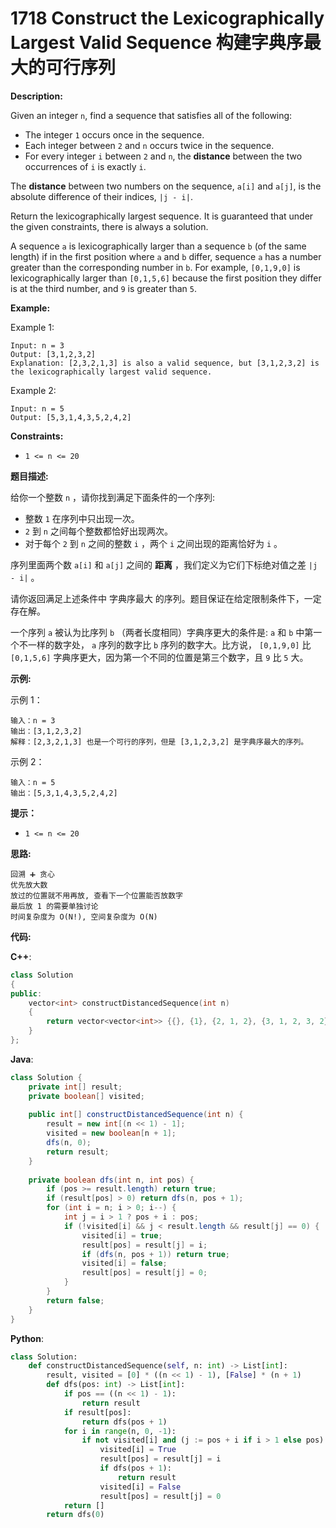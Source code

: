 # 1718 Construct the Lexicographically Largest Valid Sequence 构建字典序最大的可行序列

__Description:__

Given an integer `n`, find a sequence that satisfies all of the following:

- The integer `1` occurs once in the sequence.
- Each integer between `2` and `n` occurs twice in the sequence.
- For every integer `i` between `2` and `n`, the __distance__ between the two occurrences of `i` is exactly `i`.

The __distance__ between two numbers on the sequence, `a[i]` and `a[j]`, is the absolute difference of their indices, `|j - i|`.

Return the lexicographically largest sequence. It is guaranteed that under the given constraints, there is always a solution.

A sequence `a` is lexicographically larger than a sequence `b` (of the same length) if in the first position where `a` and `b` differ, sequence `a` has a number greater than the corresponding number in `b`. For example, `[0,1,9,0]` is lexicographically larger than `[0,1,5,6]` because the first position they differ is at the third number, and `9` is greater than `5`.

__Example:__

Example 1:

```text
Input: n = 3
Output: [3,1,2,3,2]
Explanation: [2,3,2,1,3] is also a valid sequence, but [3,1,2,3,2] is the lexicographically largest valid sequence.
```

Example 2:

```text
Input: n = 5
Output: [5,3,1,4,3,5,2,4,2]
```

__Constraints:__

- `1 <= n <= 20`

__题目描述:__

给你一个整数 `n` ，请你找到满足下面条件的一个序列:

- 整数 `1` 在序列中只出现一次。
- `2` 到 `n` 之间每个整数都恰好出现两次。
- 对于每个 `2` 到 `n` 之间的整数 `i` ，两个 `i` 之间出现的距离恰好为 `i` 。

序列里面两个数 `a[i]` 和 `a[j]` 之间的 __距离__ ，我们定义为它们下标绝对值之差 `|j - i|` 。

请你返回满足上述条件中 字典序最大 的序列。题目保证在给定限制条件下，一定存在解。

一个序列 `a` 被认为比序列 `b` （两者长度相同）字典序更大的条件是: `a` 和 `b` 中第一个不一样的数字处， `a` 序列的数字比 `b` 序列的数字大。比方说， `[0,1,9,0]` 比 `[0,1,5,6]` 字典序更大，因为第一个不同的位置是第三个数字，且 `9` 比 `5` 大。

__示例:__

示例 1：

```text
输入：n = 3
输出：[3,1,2,3,2]
解释：[2,3,2,1,3] 也是一个可行的序列，但是 [3,1,2,3,2] 是字典序最大的序列。
```

示例 2：

```text
输入：n = 5
输出：[5,3,1,4,3,5,2,4,2]
```

__提示：__

- `1 <= n <= 20`

__思路:__

```text
回溯 ➕ 贪心
优先放大数
放过的位置就不用再放, 查看下一个位置能否放数字
最后放 1 的需要单独讨论
时间复杂度为 O(N!), 空间复杂度为 O(N)
```

__代码:__

__C++__:

```C++
class Solution 
{
public:
    vector<int> constructDistancedSequence(int n) 
    {
        return vector<vector<int>> {{}, {1}, {2, 1, 2}, {3, 1, 2, 3, 2}, {4, 2, 3, 2, 4, 3, 1}, {5, 3, 1, 4, 3, 5, 2, 4, 2}, {6, 4, 2, 5, 2, 4, 6, 3, 5, 1, 3}, {7, 5, 3, 6, 4, 3, 5, 7, 4, 6, 2, 1, 2}, {8, 6, 4, 2, 7, 2, 4, 6, 8, 5, 3, 7, 1, 3, 5}, {9, 7, 5, 3, 8, 6, 3, 5, 7, 9, 4, 6, 8, 2, 4, 2, 1}, {10, 8, 6, 9, 3, 1, 7, 3, 6, 8, 10, 5, 9, 7, 4, 2, 5, 2, 4}, {11, 9, 10, 6, 4, 1, 7, 8, 4, 6, 9, 11, 10, 7, 5, 8, 2, 3, 2, 5, 3}, {12, 10, 11, 7, 5, 3, 8, 9, 3, 5, 7, 10, 12, 11, 8, 6, 9, 2, 4, 2, 1, 6, 4}, {13, 11, 12, 8, 6, 4, 9, 10, 1, 4, 6, 8, 11, 13, 12, 9, 7, 10, 3, 5, 2, 3, 2, 7, 5}, {14, 12, 13, 9, 7, 11, 4, 1, 10, 8, 4, 7, 9, 12, 14, 13, 11, 8, 10, 6, 3, 5, 2, 3, 2, 6, 5}, {15, 13, 14, 10, 8, 12, 5, 3, 11, 9, 3, 5, 8, 10, 13, 15, 14, 12, 9, 11, 7, 4, 6, 1, 2, 4, 2, 7, 6}, {16, 14, 15, 11, 9, 13, 6, 4, 12, 10, 1, 4, 6, 9, 11, 14, 16, 15, 13, 10, 12, 8, 5, 7, 2, 3, 2, 5, 3, 8, 7}, {17, 15, 16, 12, 10, 14, 7, 5, 3, 13, 11, 3, 5, 7, 10, 12, 15, 17, 16, 14, 9, 11, 13, 8, 6, 2, 1, 2, 4, 9, 6, 8, 4}, {18, 16, 17, 13, 11, 15, 8, 14, 4, 2, 12, 2, 4, 10, 8, 11, 13, 16, 18, 17, 15, 14, 12, 10, 9, 7, 5, 3, 6, 1, 3, 5, 7, 9, 6}, {19, 17, 18, 14, 12, 16, 9, 15, 6, 3, 13, 1, 3, 11, 6, 9, 12, 14, 17, 19, 18, 16, 15, 13, 11, 10, 8, 4, 5, 7, 2, 4, 2, 5, 8, 10, 7}, {20, 18, 19, 15, 13, 17, 10, 16, 7, 5, 3, 14, 12, 3, 5, 7, 10, 13, 15, 18, 20, 19, 17, 16, 12, 14, 11, 9, 4, 6, 8, 2, 4, 2, 1, 6, 9, 11, 8}}[n];
    }
};
```

__Java__:

```Java
class Solution {
    private int[] result;
    private boolean[] visited;
    
    public int[] constructDistancedSequence(int n) {
        result = new int[(n << 1) - 1];
        visited = new boolean[n + 1];
        dfs(n, 0);
        return result;
    }
    
    private boolean dfs(int n, int pos) {
        if (pos >= result.length) return true;
        if (result[pos] > 0) return dfs(n, pos + 1);
        for (int i = n; i > 0; i--) {
            int j = i > 1 ? pos + i : pos;
            if (!visited[i] && j < result.length && result[j] == 0) {
                visited[i] = true;
                result[pos] = result[j] = i;
                if (dfs(n, pos + 1)) return true;
                visited[i] = false;
                result[pos] = result[j] = 0;
            }
        }
        return false;
    }
}
```

__Python__:

```Python
class Solution:
    def constructDistancedSequence(self, n: int) -> List[int]:
        result, visited = [0] * ((n << 1) - 1), [False] * (n + 1)
        def dfs(pos: int) -> List[int]:
            if pos == ((n << 1) - 1):
                return result
            if result[pos]:
                return dfs(pos + 1)
            for i in range(n, 0, -1):
                if not visited[i] and (j := pos + i if i > 1 else pos) < ((n << 1) - 1) and not result[j]:
                    visited[i] = True
                    result[pos] = result[j] = i
                    if dfs(pos + 1):
                        return result
                    visited[i] = False
                    result[pos] = result[j] = 0
            return []
        return dfs(0)
```
